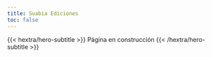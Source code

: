 ```yaml
---
title: Suabia Ediciones
toc: false
---
```


{{< hextra/hero-subtitle >}}
Página en construcción
{{< /hextra/hero-subtitle >}}